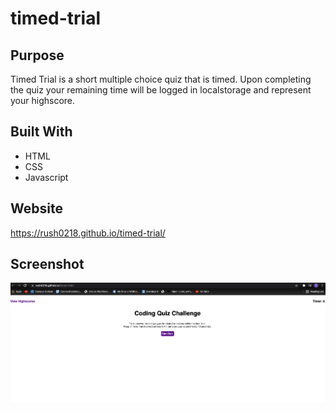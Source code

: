 # timed-trial

## Purpose 
Timed Trial is a short multiple choice quiz that is timed. Upon completing the quiz your remaining time will be logged in localstorage and represent your highscore. 

## Built With
* HTML
* CSS
* Javascript

## Website
https://rush0218.github.io/timed-trial/

## Screenshot 
![Alt text](assets/images/timed-trial-screenshot.png)